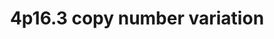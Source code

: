 ---
annotations:
- id: PW:0000013
  parent: disease pathway
  type: Pathway Ontology
  value: disease pathway
- id: DOID:150
  parent: disease of mental health
  type: Disease Ontology
  value: disease of mental health
authors:
- Ewoud
- Fehrhart
- Khanspers
- Eweitz
- Egonw
citedin: ''
communities:
- ONTOX
- RareDiseases
description: The Wolf-Hirschhorn syndrome is a rare genetic disorder caused by a microdeletion
  in the chromosomal region 4p16.3. Typical symptoms are a distinct facial morphology,
  intellectual disability, psychiatric disorders, seizures, and heart defects. The
  chromosomal position chr4:1,552,030-2,091,303 (GCRh37) was taken from Kirov et al.
  2014 and literature cited there ([10.1016/j.biopsych.2013.07.022](https://doi.org/10.1016/j.biopsych.2013.07.022)).
last-edited: 2025-08-07
ndex: null
organisms:
- Homo sapiens
redirect_from:
- /index.php/Pathway:WP5365
- /instance/WP5365
- /instance/WP5365_r140193
revision: r140193
schema-jsonld:
- '@context': https://schema.org/
  '@id': https://wikipathways.github.io/pathways/WP5365.html
  '@type': Dataset
  creator:
    '@type': Organization
    name: WikiPathways
  description: The Wolf-Hirschhorn syndrome is a rare genetic disorder caused by a
    microdeletion in the chromosomal region 4p16.3. Typical symptoms are a distinct
    facial morphology, intellectual disability, psychiatric disorders, seizures, and
    heart defects. The chromosomal position chr4:1,552,030-2,091,303 (GCRh37) was
    taken from Kirov et al. 2014 and literature cited there ([10.1016/j.biopsych.2013.07.022](https://doi.org/10.1016/j.biopsych.2013.07.022)).
  keywords:
  - Acetyl-CoA
  - BCS1L
  - C4orf48
  - CBL
  - CKAP5
  - CLTCL1
  - Ca²⁺
  - Core histone H2A/H2B/H3/H4
  - ERI1
  - FAM53A
  - FGF2
  - FGFR3
  - FRS2
  - GAB1
  - GRB2
  - H3F3A
  - Inositol 1,4,5-trisphosphate
  - K⁺
  - L-aspartate
  - LETM1
  - Linker histone H1 and H5 family
  - MAPK1
  - MAPK3
  - MIR943
  - Methamphetamine
  - N-acetyl-L-aspartate
  - NAT8L
  - NELFA
  - NELFB
  - NELFCD
  - NELFE
  - NSD2
  - PIK3R1
  - PLCG1
  - POLN
  - SCARNA22
  - SLBP
  - SOS1
  - TACC3
  - TMEM129
  - UBE2J2
  - proton
  license: CC0
  name: 4p16.3 copy number variation
seo: CreativeWork
title: 4p16.3 copy number variation
wpid: WP5365
---